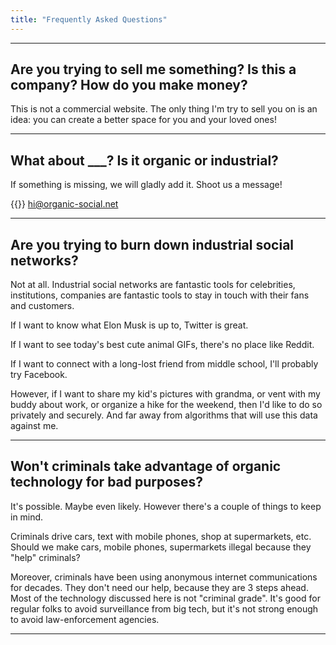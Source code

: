 ```yaml
---
title: "Frequently Asked Questions"
---
```


---
## Are you trying to sell me something? Is this a company? How do you make money?

This is not a commercial website. 
The only thing I'm try to sell you on is an idea: you can create a better space for you and your loved ones!

---

## What about ___? Is it organic or industrial?

If something is missing, we will gladly add it.
Shoot us a message!

{{<icon class="fa fa-envelope">}}&nbsp;[hi@organic-social.net](mailto:hi@organic-social.net)

---

## Are you trying to burn down industrial social networks?

Not at all. Industrial social networks are fantastic tools for celebrities, institutions, companies are fantastic tools to stay in touch with their fans and customers.

If I want to know what Elon Musk is up to, Twitter is great.

If I want to see today's best cute animal GIFs, there's no place like Reddit.

If I want to connect with a long-lost friend from middle school, I'll probably try Facebook.

However, if I want to share my kid's pictures with grandma, or vent with my buddy about work, or organize a hike for the weekend, then I'd like to do so privately and securely. And far away from algorithms that will use this data against me.

---

## Won't criminals take advantage of organic technology for bad purposes?

It's possible. Maybe even likely. 
However there's a couple of things to keep in mind.

Criminals drive cars, text with mobile phones, shop at supermarkets, etc.
Should we make cars, mobile phones, supermarkets illegal because they "help" criminals?

Moreover, criminals have been using anonymous internet communications for decades.
They don't need our help, because they are 3 steps ahead.
Most of the technology discussed here is not "criminal grade". It's good for regular folks to avoid surveillance from big tech, but it's not strong enough to avoid law-enforcement agencies.

---

